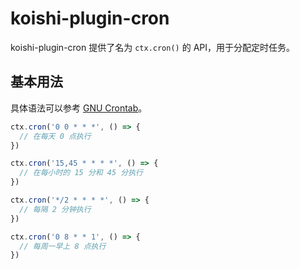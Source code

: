 # koishi-plugin-cron

koishi-plugin-cron 提供了名为 `ctx.cron()` 的 API，用于分配定时任务。

## 基本用法

具体语法可以参考 [GNU Crontab](https://www.gnu.org/software/mcron/manual/html_node/Crontab-file.html)。

```ts
ctx.cron('0 0 * * *', () => {
  // 在每天 0 点执行
})

ctx.cron('15,45 * * * *', () => {
  // 在每小时的 15 分和 45 分执行
})

ctx.cron('*/2 * * * *', () => {
  // 每隔 2 分钟执行
})

ctx.cron('0 8 * * 1', () => {
  // 每周一早上 8 点执行
})
```
